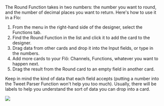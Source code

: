 The Round Function takes in two numbers: the number you want to round, and the number of decimal places you want to return. Here's how to use it in a Flo:

1. From the menu in the right-hand side of the designer, select the Functions tab.
2. Find the Round Function in the list and click it to add the card to the designer. 
3. Drag data from other cards and drop it into the Input fields, or type in the numbers. 
4. Add more cards to your Flõ: Channels, Functions, whatever you want to happen next. 
5. Drag the result from the Round card to an empty field in another card. 

Keep in mind the kind of data that each field accepts (putting a number into the Tweet Parser Function won't help you too much). Usually, there will be labels to help you understand the sort of data you can drop into a card. 

<div>
    <div style="width: 60%; float: left; margin-right: 10px">
    </div>
    <div style="width: 30%, float: left">
    	 <img src="
https://s3.amazonaws.com/azuqua_static/help-center/Functions/round.png"></img>
    </div>
</div>
